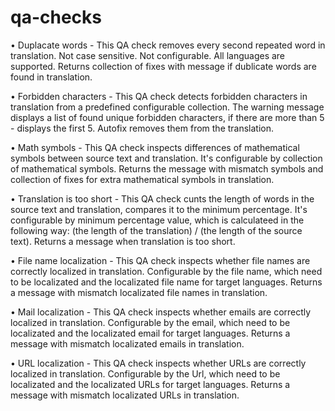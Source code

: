 # qa-checks
• Duplacate words - This QA check removes every second repeated word in translation. Not case sensitive. Not configurable.  All languages are supported. Returns collection of fixes with message if dublicate words are found in translation.

• Forbidden characters - This QA check detects forbidden characters in translation from a predefined configurable collection. The warning message displays a list of found unique forbidden characters, if there are more than 5 - displays the first 5. Autofix removes them from the translation.

• Math symbols - This QA check inspects differences of mathematical symbols between source text and translation. It's configurable by collection of mathematical symbols. Returns the message with mismatch symbols and collection of fixes for extra mathematical symbols in translation.

• Translation is too short - This QA check cunts the length of words in the source text and translation, compares it to the minimum percentage. It's configurable by minimum percentage value, which is calculateed in the following way: (the length of the translation) / (the length of the source text). Returns a message when translation is too short.

• File name localization - This QA check inspects whether file names are correctly localized in translation. Configurable by the file name, which need to be localizated and the localizated file name for target languages. Returns a message with mismatch localizated file names in translation.

• Mail localization - This QA check inspects whether emails are correctly localized in translation. Configurable by the email, which need to be localizated and the localizated email for target languages. Returns a message with mismatch localizated emails in translation.

• URL localization - This QA check inspects whether URLs are correctly localized in translation. Configurable by the Url, which need to be localizated and the localizated URLs for target languages. Returns a message with mismatch localizated URLs in translation.
